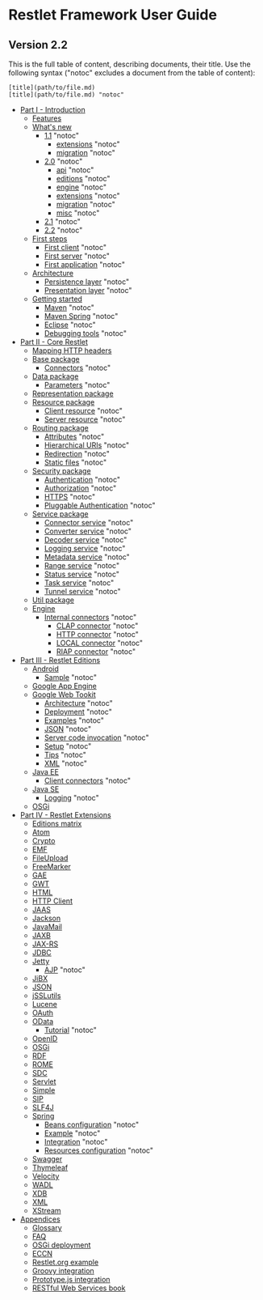 # Restlet Framework User Guide
## Version 2.2

This is the full table of content, describing documents, their title.
Use the following syntax ("notoc" excludes a document from the table of content):
```
[title](path/to/file.md)
[title](path/to/file.md) "notoc"
```

-   [Part I - Introduction](introduction/index.md)
    -   [Features](introduction/features.md)
    -   [What's new](introduction/whats-new/index.md)
        -   [1.1](introduction/whats-new/1.1/index.md) "notoc"
            -   [extensions](introduction/whats-new/1.1/extensions.md) "notoc"
            -   [migration](introduction/whats-new/1.1/migration.md) "notoc"
        -   [2.0](introduction/whats-new/2.0/index.md) "notoc"
            -   [api](introduction/whats-new/2.0/api.md) "notoc"
            -   [editions](introduction/whats-new/2.0/editions.md) "notoc"
            -   [engine](introduction/whats-new/2.0/engine.md) "notoc"
            -   [extensions](introduction/whats-new/2.0/extensions.md) "notoc"
            -   [migration](introduction/whats-new/2.0/migration.md) "notoc"
            -   [misc](introduction/whats-new/2.0/misc.md) "notoc"
        -   [2.1](introduction/whats-new/2.1/index.md) "notoc"
        -   [2.2](introduction/whats-new/2.2/index.md) "notoc"
    -   [First steps](introduction/first-steps/index.md)
        -   [First client](introduction/first-steps/first-client.md) "notoc"
        -   [First server](introduction/first-steps/first-server.md) "notoc"
        -   [First application](introduction/first-steps/first-application.md) "notoc"
    -   [Architecture](introduction/architecture/index.md)
        -   [Persistence layer](introduction/architecture/persistence-layer.md) "notoc"
        -   [Presentation layer](introduction/architecture/presentation-layer.md) "notoc"
    -   [Getting started](introduction/getting-started/index.md)
        -   [Maven](introduction/getting-started/maven.md) "notoc"
        -   [Maven Spring](introduction/getting-started/maven-spring.md) "notoc"
        -   [Eclipse](introduction/getting-started/eclipse.md) "notoc"
        -   [Debugging tools](introduction/getting-started/debugging-tools.md) "notoc"
-   [Part II - Core Restlet](core/index.md)
    -   [Mapping HTTP headers](core/http-headers-mapping.md)
    -   [Base package](core/base/index.md)
        -   [Connectors](core/base/connectors/index.md) "notoc"
    -   [Data package](core/data/index.md)
        -   [Parameters](core/data/parameters.md) "notoc"
    -   [Representation package](core/representation.md)
    -   [Resource package](core/resource/index.md)
        -   [Client resource](core/resource/client.md) "notoc"
        -   [Server resource](core/resource/server.md) "notoc"
    -   [Routing package](core/routing/index.md)
        -   [Attributes](core/routing/attributes.md) "notoc"
        -   [Hierarchical URIs](core/routing/hierarchical-uris.md) "notoc"
        -   [Redirection](core/routing/redirection.md) "notoc"
        -   [Static files](core/routing/static-files.md) "notoc"
    -   [Security package](core/security/index.md)
        -   [Authentication](core/security/authentication.md) "notoc"
        -   [Authorization](core/security/authorization.md) "notoc"
        -   [HTTPS](core/security/https.md) "notoc"
        -   [Pluggable Authentication](core/security/pluggable-authenticators.md) "notoc"
    -   [Service package](core/services/index.md)
        -   [Connector service](core/services/connector.md) "notoc"
        -   [Converter service](core/services/converter.md) "notoc"
        -   [Decoder service](core/services/decoder.md) "notoc"
        -   [Logging service](core/services/log.md) "notoc"
        -   [Metadata service](core/services/metadata.md) "notoc"
        -   [Range service](core/services/range.md) "notoc"
        -   [Status service](core/services/status.md) "notoc"
        -   [Task service](core/services/task.md) "notoc"
        -   [Tunnel service](core/services/tunnel.md) "notoc"
    -   [Util package](core/util.md)
    -   [Engine](core/engine/index.md)
        -   [Internal connectors](core/engine/internal-connectors/index.md) "notoc"
            -   [CLAP connector](core/engine/internal-connectors/clap.md) "notoc"
            -   [HTTP connector](core/engine/internal-connectors/http.md) "notoc"
            -   [LOCAL connector](core/engine/internal-connectors/local.md) "notoc"
            -   [RIAP connector](core/engine/internal-connectors/riap.md) "notoc"
-   [Part III - Restlet Editions](editions/index.md)
    -   [Android](editions/android/index.md)
        -   [Sample](editions/android/sample.md) "notoc"
    -   [Google App Engine](editions/gae.md)
    -   [Google Web Tookit](editions/gwt/index.md)
        -   [Architecture](editions/gwt/architecture.md) "notoc"
        -   [Deployment](editions/gwt/deployment.md) "notoc"
        -   [Examples](editions/gwt/examples.md) "notoc"
        -   [JSON](editions/gwt/json.md) "notoc"
        -   [Server code invocation](editions/gwt/server-code-invocation.md) "notoc"
        -   [Setup](editions/gwt/setup.md) "notoc"
        -   [Tips](editions/gwt/tips.md) "notoc"
        -   [XML](editions/gwt/xml.md) "notoc"
    -   [Java EE](editions/jee/index.md)
        -   [Client connectors](editions/jee/client-connectors.md) "notoc"
    -   [Java SE](editions/jse/index.md)
        -   [Logging](editions/jse/logging.md) "notoc"
    -   [OSGi](editions/osgi.md)
-   [Part IV - Restlet Extensions](extensions/index.md)
    -   [Editions matrix](extensions/editions-matrix.md)
    -   [Atom](extensions/atom.md)
    -   [Crypto](extensions/crypto.md)
    -   [EMF](extensions/emf.md)
    -   [FileUpload](extensions/fileupload.md)
    -   [FreeMarker](extensions/freemarker.md)
    -   [GAE](extensions/gae.md)
    -   [GWT](extensions/gwt.md)
    -   [HTML](extensions/html.md)
    -   [HTTP Client](extensions/httpclient.md)
    -   [JAAS](extensions/jaas.md)
    -   [Jackson](extensions/jackson.md)
    -   [JavaMail](extensions/javamail.md)
    -   [JAXB](extensions/jaxb.md)
    -   [JAX-RS](extensions/jaxrs.md)
    -   [JDBC](extensions/jdbc.md)
    -   [Jetty](extensions/jetty/index.md)
        -   [AJP](extensions/jetty/ajp.md) "notoc"
    -   [JiBX](extensions/jibx.md)
    -   [JSON](extensions/json.md)
    -   [jSSLutils](extensions/jsslutils.md)
    -   [Lucene](extensions/lucene.md)
    -   [OAuth](extensions/oauth.md)
    -   [OData](extensions/odata/index.md)
        -   [Tutorial](extensions/odata/tutorial.md) "notoc"
    -   [OpenID](extensions/openid.md)
    -   [OSGi](extensions/osgi.md)
    -   [RDF](extensions/rdf.md)
    -   [ROME](extensions/rome.md)
    -   [SDC](extensions/sdc.md)
    -   [Servlet](extensions/servlet.md)
    -   [Simple](extensions/simple.md)
    -   [SIP](extensions/sip.md)
    -   [SLF4J](extensions/slf4j.md)
    -   [Spring](extensions/spring/index.md)
        -   [Beans configuration](extensions/spring/beans-configuration.md) "notoc"
        -   [Example](extensions/spring/example.md) "notoc"
        -   [Integration](extensions/spring/integration.md) "notoc"
        -   [Resources configuration](extensions/spring/resources-configuration.md) "notoc"
    -   [Swagger](extensions/swagger.md)
    -   [Thymeleaf](extensions/thymeleaf.md)
    -   [Velocity](extensions/velocity.md)
    -   [WADL](extensions/wadl.md)
    -   [XDB](extensions/xdb.md)
    -   [XML](extensions/xml.md)
    -   [XStream](extensions/xstream.md)
-   [Appendices](appendices/index.md)
    -   [Glossary](appendices/glossary.md)
    -   [FAQ](appendices/faq.md)
    -   [OSGi deployment](appendices/osgi-deployment.md)
    -   [ECCN](appendices/eccn.md)
    -   [Restlet.org example](appendices/restlet-org-example.md)
    -   [Groovy integration](appendices/groovy-integration.md)
    -   [Prototype.js integration](appendices/prototype-js-integration.md)
    -   [RESTful Web Services book](appendices/rest-ful-web-services-book.md)
